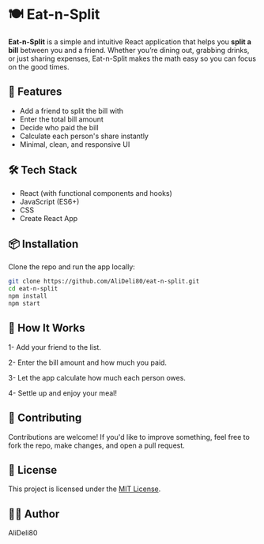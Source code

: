 # 🍽️ Eat-n-Split

**Eat-n-Split** is a simple and intuitive React application that helps you **split a bill** between you and a friend. Whether you’re dining out, grabbing drinks, or just sharing expenses, Eat-n-Split makes the math easy so you can focus on the good times.

## 🚀 Features

- Add a friend to split the bill with
- Enter the total bill amount
- Decide who paid the bill
- Calculate each person's share instantly
- Minimal, clean, and responsive UI

## 🛠️ Tech Stack

- React (with functional components and hooks)
- JavaScript (ES6+)
- CSS
- Create React App

## 📦 Installation

Clone the repo and run the app locally:

```bash
git clone https://github.com/AliDeli80/eat-n-split.git
cd eat-n-split
npm install
npm start
```

## 🧠 How It Works
1- Add your friend to the list.

2- Enter the bill amount and how much you paid.

3- Let the app calculate how much each person owes.

4- Settle up and enjoy your meal!

## 🤝 Contributing
Contributions are welcome! If you'd like to improve something, feel free to fork the repo, make changes, and open a pull request.

## 📄 License
This project is licensed under the [MIT License](LICENSE).

## 👨‍💻 Author
AliDeli80
